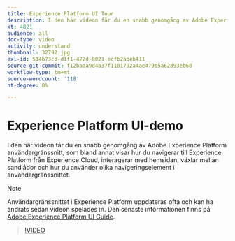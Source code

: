 ```yaml
---
title: Experience Platform UI Tour
description: I den här videon får du en snabb genomgång av Adobe Experience Platform användargränssnitt som visar hur du navigerar till Experience Platform från Experience Cloud, kontrollpanelen för hemsidan, gränssnittets aktiveringsfunktioner, sandlådeväxlaren och navigeringselement.
kt: 4821
audience: all
doc-type: video
activity: understand
thumbnail: 32792.jpg
exl-id: 514b73cd-d1f1-472d-8021-ecfb2abeb411
source-git-commit: f12baaa9d4b37f1101792a4ae479b5a62893eb68
workflow-type: tm+mt
source-wordcount: '118'
ht-degree: 0%

---
```


# Experience Platform UI-demo

I den här videon får du en snabb genomgång av Adobe Experience Platform användargränssnitt, som bland annat visar hur du navigerar till Experience Platform från Experience Cloud, interagerar med hemsidan, växlar mellan sandlådor och hur du använder olika navigeringselement i användargränssnittet.

>[!NOTE]
>
>Användargränssnittet i Experience Platform uppdateras ofta och kan ha ändrats sedan videon spelades in. Den senaste informationen finns på [Adobe Experience Platform UI Guide](../ui-guide.md).


>[!VIDEO](https://video.tv.adobe.com/v/32792?quality=12&learn=on)
